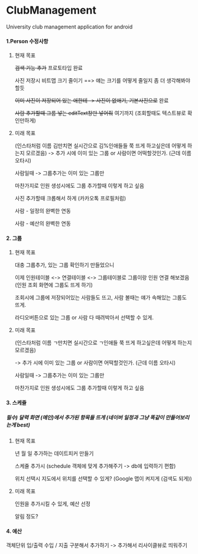 # ClubManagement
University club management application for android

#### 1.Person 수정사항

1. 현재 목표

   ~~검색 기능 추가~~ 프로토타입 완료

   사진 저장시 비트맵 크기 줄이기 ==> 얘는 크기를 어떻게 줄일지 좀 더 생각해봐야할듯
   
   ~~이미 사진이 저장되어 있는 애한테 -> 사진이 없애기, 기본사진으로~~ 완료

   ~~사람 추가할때 그룹 넣는 editText창만 넣어줘~~ 여기까지  (조회할때도 텍스트뷰로 확인만하게)

   

2. 미래 목표

   (인스타처럼 이름 김만치면 실시간으로 김%인애들들 쭉 뜨게 하고싶은데 어떻게 하는지 모르겠음)
   -> 추가 시에 이미 있는 그룹 or 사람이면 어떡할것인가. (근데 이름 오타시)

   사람일때 -> 그룹추가는 이미 있는 그룹만

   마찬가지로 인원 생성시에도 그룹 추가할때 이렇게 하고 싶음
   
   사진 추가할때 크롭해서 하게 (카카오톡 프로필처럼)

   사람 - 일정의 완벽한 연동

   사람 - 예산의 완벽한 연동



#### 2. 그룹

1. 현재 목표

   대충 그룹추가, 있는 그룹 확인하기 만들었으니

   이제 인원테이블 <-> 연결테이블 <-> 그룹테이블로 그룹이랑 인원 연결 해보겠음 (인원 조회 화면에 그룹도 뜨게 하기)

   조회시에 그룹에 저장되어있는 사람들도 뜨고, 사람 볼때는 얘가 속해있는 그룹도 뜨게.

   라디오버튼으로 있는 그룹 or 사람 다 때려박아서 선택할 수 있게.

   

2. 미래 목표

    (인스타처럼 이름 ㄱ만치면 실시간으로 ㄱ인애들 쭉 뜨게 하고싶은데 어떻게 하는지 모르겠음)

   -> 추가 시에 이미 있는 그룹 or 사람이면 어떡할것인가. (근데 이름 오타시)

   사람일때 -> 그룹추가는 이미 있는 그룹만

   마찬가지로 인원 생성시에도 그룹 추가할때 이렇게 하고 싶음




#### 3. 스케쥴

##### 필수) 달력 화면 (메인)에서 추가된 항목들 뜨게 (네이버 일정과 그냥 똑같이 만들어보리는게 best)

1. 현재 목표

   년 월 일 추가하는 데이트피커 만들기

   스케쥴 추가시 (schedule 객체에 맞게 추가해주기 -> db에 입력하기 편함)
   
   위치 선택시 지도에서 위치를 선택할 수 있게? (Google 맵이 켜지게 (검색도 되게))
   
2. 미래 목표

   인원을 추가시킬 수 있게, 예산 선정

   알림 정도?


#### 4. 예산
객체단위 입/출력
수입 / 지출 구분해서 추가하기
-> 추가해서 리사이클뷰로 띄워주기
